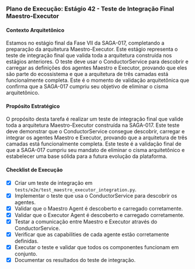 ### Plano de Execução: Estágio 42 - Teste de Integração Final Maestro-Executor

#### Contexto Arquitetônico

Estamos no estágio final da Fase VII da SAGA-017, completando a preparação da arquitetura Maestro-Executor. Este estágio representa o teste de integração final que valida toda a arquitetura construída nos estágios anteriores. O teste deve usar o ConductorService para descobrir e carregar as definições dos agentes Maestro e Executor, provando que eles são parte do ecossistema e que a arquitetura de três camadas está funcionalmente completa. Este é o momento de validação arquitetônica que confirma que a SAGA-017 cumpriu seu objetivo de eliminar o cisma arquitetônico.

#### Propósito Estratégico

O propósito desta tarefa é realizar um teste de integração final que valide toda a arquitetura Maestro-Executor construída na SAGA-017. Este teste deve demonstrar que o ConductorService consegue descobrir, carregar e integrar os agentes Maestro e Executor, provando que a arquitetura de três camadas está funcionalmente completa. Este teste é a validação final de que a SAGA-017 cumpriu seu mandato de eliminar o cisma arquitetônico e estabelecer uma base sólida para a futura evolução da plataforma.

#### Checklist de Execução

- [x] Criar um teste de integração em `tests/e2e/test_maestro_executor_integration.py`.
- [x] Implementar o teste que usa o ConductorService para descobrir os agentes.
- [x] Validar que o Maestro Agent é descoberto e carregado corretamente.
- [x] Validar que o Executor Agent é descoberto e carregado corretamente.
- [x] Testar a comunicação entre Maestro e Executor através do ConductorService.
- [x] Verificar que as capabilities de cada agente estão corretamente definidas.
- [x] Executar o teste e validar que todos os componentes funcionam em conjunto.
- [x] Documentar os resultados do teste de integração.
